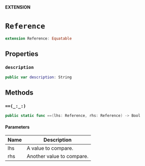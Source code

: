 **EXTENSION**

# `Reference`
```swift
extension Reference: Equatable
```

## Properties
### `description`

```swift
public var description: String
```

## Methods
### `==(_:_:)`

```swift
public static func ==(lhs: Reference, rhs: Reference) -> Bool
```

#### Parameters

| Name | Description |
| ---- | ----------- |
| lhs | A value to compare. |
| rhs | Another value to compare. |